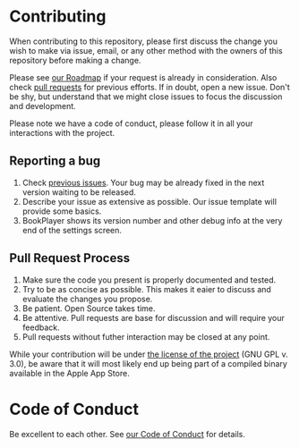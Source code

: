 # Contributing

When contributing to this repository, please first discuss the change you wish to make via issue,
email, or any other method with the owners of this repository before making a change. 

Please see [our Roadmap](https://github.com/orgs/TortugaPower/projects/1) if your request is already in consideration. Also check [pull requests](https://github.com/GianniCarlo/Audiobook-Player/pulls?utf8=✓&q=is%3Apr) for previous efforts. If in doubt, open a new issue. Don't be shy, but understand that we might close issues to focus the discussion and development.

Please note we have a code of conduct, please follow it in all your interactions with the project.

## Reporting a bug

1. Check [previous issues](https://github.com/GianniCarlo/Audiobook-Player/issues?utf8=✓&q=is%3Aissue). Your bug may be already fixed in the next version waiting to be released.
2. Describe your issue as extensive as possible. Our issue template will provide some basics. 
3. BookPlayer shows its version number and other debug info at the very end of the settings screen.

## Pull Request Process

1. Make sure the code you present is properly documented and tested.
2. Try to be as concise as possible. This makes it eaier to discuss and evaluate the changes you propose. 
3. Be patient. Open Source takes time. 
4. Be attentive. Pull requests are base for discussion and will require your feedback. 
5. Pull requests without futher interaction may be closed at any point.

While your contribution will be under [the license of the project](./LICENSE) (GNU GPL v. 3.0), be aware that it will most likely end up being part of a compiled binary available in the Apple App Store.



# Code of Conduct

Be excellent to each other. See [our Code of Conduct](./CODE_OF_CONDUCT.md) for details.
